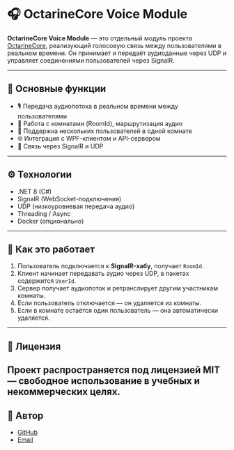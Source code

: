 # 🎧 OctarineCore Voice Module

**OctarineCore Voice Module** — это отдельный модуль проекта [OctarineCore](git@github.com:Leor1k/OctarineCore.git), реализующий голосовую связь между пользователями в реальном времени. Он принимает и передаёт аудиоданные через UDP и управляет соединениями пользователей через SignalR.

---

## 📌 Основные функции

- 🎙 Передача аудиопотока в реальном времени между пользователями
- 🧩 Работа с комнатами (RoomId), маршрутизация аудио
- 🔄 Поддержка нескольких пользователей в одной комнате
- 🌐 Интеграция с WPF-клиентом и API-сервером
- 📡 Связь через SignalR и UDP

---

## ⚙️ Технологии

- .NET 8 (C#)
- SignalR (WebSocket-подключения)
- UDP (низкоуровневая передача аудио)
- Threading / Async
- Docker (опционально)

---

## 🧠 Как это работает

1. Пользователь подключается к **SignalR-хабу**, получает `RoomId`.
2. Клиент начинает передавать аудио через UDP, в пакетах содержится `UserId`.
3. Сервер получает аудиопоток и ретранслирует другим участникам комнаты.
4. Если пользователь отключается — он удаляется из комнаты.
5. Если в комнате остаётся один пользователь — она автоматически удаляется.

---
## 📄 Лицензия
Проект распространяется под лицензией **MIT** — свободное использование в учебных и некоммерческих целях.
---
## 👤 Автор
- [GitHub](https://github.com/Leor1k) 
- [Email](leoriknn@yandex.ru)



